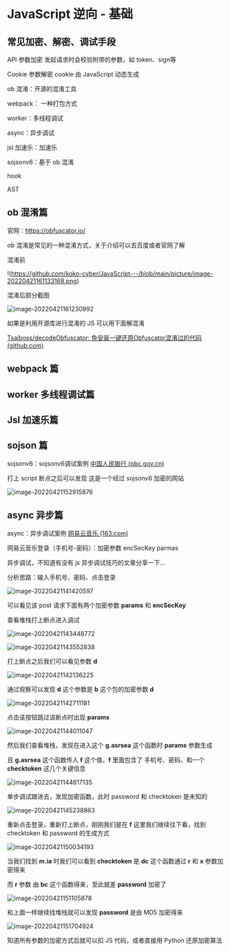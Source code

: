 # JavaScript 逆向 - 基础





## 常见加密、解密、调试手段



API 参数加密 发起请求时会校验附带的参数，如 token、sign等

Cookie 参数解密 cookie 由 JavaScript 动态生成



ob 混淆：开源的混淆工具

webpack： 一种打包方式

worker：多线程调试

async：异步调试

jsl 加速乐：加速乐

sojsonv6：基于 ob 混淆



hook

AST



## ob 混淆篇

官网：https://obfuscator.io/

ob 混淆是常见的一种混淆方式，关于介绍可以去百度或者官网了解



混淆前

!(https://github.com/koko-cyber/JavaScript---/blob/main/picture/image-20220421161133168.png)



混淆后部分截图

![image-20220421161230992](C:\Users\29434\AppData\Roaming\Typora\typora-user-images\image-20220421161230992.png)



如果是利用开源库进行混淆的 JS 可以用下面解混淆

 [Tsaiboss/decodeObfuscator: 免安装一键还原Obfuscator混淆过的代码 (github.com)](https://github.com/Tsaiboss/decodeObfuscator)













## webpack 篇





## worker 多线程调试篇





## Jsl 加速乐篇





## sojson 篇



sojsonv6：sojsonv6调试案例 [中国人民银行 (pbc.gov.cn)](http://www.pbc.gov.cn/)



打上 script 断点之后可以发现 这是一个经过 sojsonv6 加密的网站

![image-20220421152915876](C:\Users\29434\AppData\Roaming\Typora\typora-user-images\image-20220421152915876.png)



## async 异步篇



async：异步调试案例 [网易云音乐 (163.com)](https://music.163.com/)

网易云音乐登录（手机号-密码）：加密参数 encSecKey parmas

异步调试，不知道有没有 js 异步调试技巧的文章分享一下...

分析思路：输入手机号、密码、点击登录



![image-20220421141420597](C:\Users\29434\AppData\Roaming\Typora\typora-user-images\image-20220421141420597.png)

可以看见该 post 请求下面有两个加密参数 **params** 和 **encSecKey**



查看堆栈打上断点进入调试

![image-20220421143448772](C:\Users\29434\AppData\Roaming\Typora\typora-user-images\image-20220421143448772.png)	

![image-20220421143552838](C:\Users\29434\AppData\Roaming\Typora\typora-user-images\image-20220421143552838.png)





打上断点之后我们可以看见参数 **d**

![image-20220421142136225](C:\Users\29434\AppData\Roaming\Typora\typora-user-images\image-20220421142136225.png)



通过观察可以发现 **d** 这个参数是 **b** 这个包的加密参数 **d**

![image-20220421142711181](C:\Users\29434\AppData\Roaming\Typora\typora-user-images\image-20220421142711181.png)



点击该按钮跳过该断点时出现 **params** 

![image-20220421144011047](C:\Users\29434\AppData\Roaming\Typora\typora-user-images\image-20220421144011047.png)

然后我们查看堆栈，发现在进入这个 **g.asrsea** 这个函数时 **params** 参数生成

且 **g.asrsea** 这个函数传入 **f** 这个值，**f** 里面包含了 手机号、密码、和一个 **checktoken** 这几个关键信息



![image-20220421144817135](C:\Users\29434\AppData\Roaming\Typora\typora-user-images\image-20220421144817135.png)





单步调试跟进去，发现加密函数，此时 password 和 checktoken 是未知的

![image-20220421145238863](C:\Users\29434\AppData\Roaming\Typora\typora-user-images\image-20220421145238863.png)

重新点击登录，重新打上断点，刚刚我们是在 **f** 这里我们继续往下看，找到 checktoken 和 password 的生成方式

![image-20220421150034193](C:\Users\29434\AppData\Roaming\Typora\typora-user-images\image-20220421150034193.png)





当我们找到 **m.ia** 时我们可以看到 **checktoken** 是 **dc** 这个函数通过 **r** 和 **x** 参数加密得来



而 **r** 参数 由 **bc** 这个函数得来，至此就差 **password** 加密了

![image-20220421151105878](C:\Users\29434\AppData\Roaming\Typora\typora-user-images\image-20220421151105878.png)



和上面一样继续找堆栈就可以发现 **password** 是由 MD5 加密得来

![image-20220421151704924](C:\Users\29434\AppData\Roaming\Typora\typora-user-images\image-20220421151704924.png)

知道所有参数的加密方式后就可以扣 JS 代码，或者直接用 Python 还原加密算法



